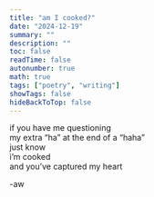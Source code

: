 ```yaml
---
title: "am I cooked?"
date: "2024-12-19"
summary: ""
description: ""
toc: false
readTime: false
autonumber: true
math: true
tags: ["poetry", "writing"]
showTags: false
hideBackToTop: false
---
```


if you have me questioning  
my extra “ha” at the end of a “haha”  
just know  
i’m cooked  
and you’ve captured my heart  
   
  
-aw